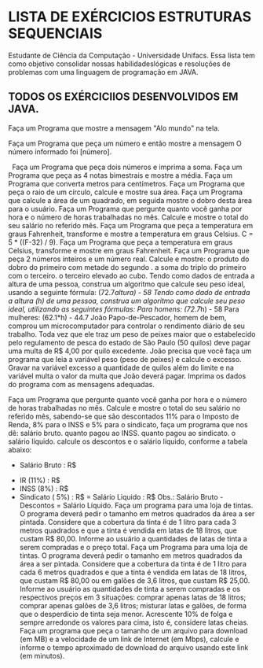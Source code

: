 # LISTA DE EXÉRCICIOS ESTRUTURAS SEQUENCIAIS

Estudante de Ciência da Computação - Universidade Unifacs.
Essa lista tem como objetivo consolidar nossas habilidadeslógicas e resoluções de problemas com uma linguagem de programação em JAVA. 

## TODOS OS EXÉRCICIIOS DESENVOLVIDOS EM JAVA.

Faça um Programa que mostre a mensagem "Alo mundo" na tela. 

Faça um Programa que peça um número e então mostre a mensagem O número informado foi [número].



&nbsp;
Faça um Programa que peça dois números e imprima a soma.
Faça um Programa que peça as 4 notas bimestrais e mostre a média.
Faça um Programa que converta metros para centímetros.
Faça um Programa que peça o raio de um círculo, calcule e mostre sua área.
Faça um Programa que calcule a área de um quadrado, em seguida mostre o dobro desta área para o usuário.
Faça um Programa que pergunte quanto você ganha por hora e o número de horas trabalhadas no mês. Calcule e mostre o total do seu salário no referido mês.
Faça um Programa que peça a temperatura em graus Fahrenheit, transforme e mostre a temperatura em graus Celsius.
C = 5 * ((F-32) / 9).
Faça um Programa que peça a temperatura em graus Celsius, transforme e mostre em graus Fahrenheit.
Faça um Programa que peça 2 números inteiros e um número real. Calcule e mostre:
o produto do dobro do primeiro com metade do segundo .
a soma do triplo do primeiro com o terceiro.
o terceiro elevado ao cubo.
Tendo como dados de entrada a altura de uma pessoa, construa um algoritmo que calcule seu peso ideal, usando a seguinte fórmula: (72.7*altura) - 58
Tendo como dado de entrada a altura (h) de uma pessoa, construa um algoritmo que calcule seu peso ideal, utilizando as seguintes fórmulas:
Para homens: (72.7*h) - 58
Para mulheres: (62.1*h) - 44.7
João Papo-de-Pescador, homem de bem, comprou um microcomputador para controlar o rendimento diário de seu trabalho. Toda vez que ele traz um peso de peixes maior que o estabelecido pelo regulamento de pesca do estado de São Paulo (50 quilos) deve pagar uma multa de R$ 4,00 por quilo excedente. João precisa que você faça um programa que leia a variável peso (peso de peixes) e calcule o excesso. Gravar na variável excesso a quantidade de quilos além do limite e na variável multa o valor da multa que João deverá pagar. Imprima os dados do programa com as mensagens adequadas.

Faça um Programa que pergunte quanto você ganha por hora e o número de horas trabalhadas no mês. Calcule e mostre o total do seu salário no referido mês, sabendo-se que são descontados 11% para o Imposto de Renda, 8% para o INSS e 5% para o sindicato, faça um programa que nos dê:
salário bruto.
quanto pagou ao INSS.
quanto pagou ao sindicato.
o salário líquido.
calcule os descontos e o salário líquido, conforme a tabela abaixo:
+ Salário Bruto : R$
- IR (11%) : R$
- INSS (8%) : R$
- Sindicato ( 5%) : R$
= Salário Liquido : R$
Obs.: Salário Bruto - Descontos = Salário Líquido.
Faça um programa para uma loja de tintas. O programa deverá pedir o tamanho em metros quadrados da área a ser pintada. Considere que a cobertura da tinta é de 1 litro para cada 3 metros quadrados e que a tinta é vendida em latas de 18 litros, que custam R$ 80,00. Informe ao usuário a quantidades de latas de tinta a serem compradas e o preço total.
Faça um Programa para uma loja de tintas. O programa deverá pedir o tamanho em metros quadrados da área a ser pintada. Considere que a cobertura da tinta é de 1 litro para cada 6 metros quadrados e que a tinta é vendida em latas de 18 litros, que custam R$ 80,00 ou em galões de 3,6 litros, que custam R$ 25,00.
Informe ao usuário as quantidades de tinta a serem compradas e os respectivos preços em 3 situações:
comprar apenas latas de 18 litros;
comprar apenas galões de 3,6 litros;
misturar latas e galões, de forma que o desperdício de tinta seja menor. Acrescente 10% de folga e sempre arredonde os valores para cima, isto é, considere latas cheias.
Faça um programa que peça o tamanho de um arquivo para download (em MB) e a velocidade de um link de Internet (em Mbps), calcule e informe o tempo aproximado de download do arquivo usando este link (em minutos).
